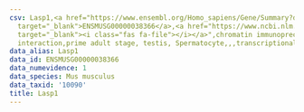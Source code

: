 ```yaml
---
csv: Lasp1,<a href="https://www.ensembl.org/Homo_sapiens/Gene/Summary?db=core;g=ENSMUSG00000038366"
  target="_blank">ENSMUSG00000038366</a>,<a href="https://www.ncbi.nlm.nih.gov/pubmed/25450459"
  target="_blank"><i class="fas fa-file"></i></a>",chromatin immunoprecipitation assay,direct
  interaction,prime adult stage, testis, Spermatocyte,,,transcriptional regulation,
data_alias: Lasp1
data_id: ENSMUSG00000038366
data_numevidence: 1
data_species: Mus musculus
data_taxid: '10090'
title: Lasp1
---
```

